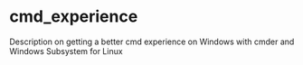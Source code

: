 # cmd_experience
Description on getting a better cmd experience on Windows with cmder and Windows Subsystem for Linux
